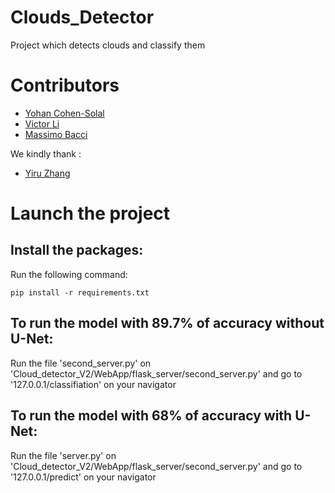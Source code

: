 # Clouds_Detector
Project which detects clouds and classify them  

# Contributors
- [Yohan Cohen-Solal](https://github.com/YohanCohen-Solal)
- [Victor Li](https://github.com/EOS5)
- [Massimo Bacci](https://github.com/Massimo2003)

We kindly thank :
- [Yiru Zhang](https://github.com/jusdesoja)

# Launch the project
## Install the packages:
Run the following command:
```command
pip install -r requirements.txt
```

## To run the model with 89.7% of accuracy without U-Net:
Run the file 'second_server.py' on 'Cloud_detector_V2/WebApp/flask_server/second_server.py' and go to '127.0.0.1/classifiation' on your navigator

## To run the model with 68% of accuracy with U-Net:
Run the file 'server.py' on 'Cloud_detector_V2/WebApp/flask_server/second_server.py' and go to '127.0.0.1/predict' on your navigator

